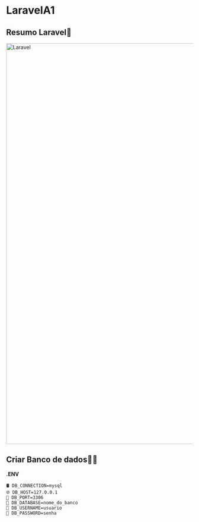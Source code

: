 # LaravelA1

## Resumo Laravel📄
<img width="1920" height="1080" alt="Laravel" src="https://github.com/user-attachments/assets/63cab8eb-5402-46a6-b7ad-76e3584334f4" />

## Criar Banco de dados🏦🎲
<b>.ENV</b>
```
🛢️ DB_CONNECTION=mysql
🌐 DB_HOST=127.0.0.1
🔌 DB_PORT=3306
📂 DB_DATABASE=nome_do_banco
👤 DB_USERNAME=usuario
🔑 DB_PASSWORD=senha
